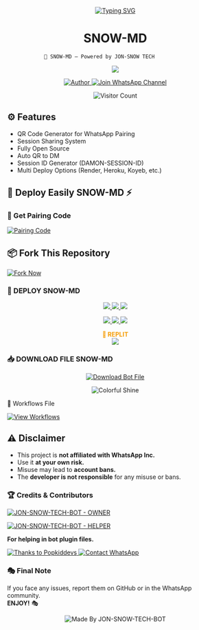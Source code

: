 <p align="center">
  <a href="https://git.io/typing-svg">
    <img src="https://readme-typing-svg.demolab.com?font=Black+Ops+One&size=100&pause=1000&color=FF0000&center=true&width=1000&height=200&lines=SNOW-MD" alt="Typing SVG" />
  </a>
</p>



<h1 align="center">SNOW-MD</h1>

                🚀 SNOW-MD – Powered by JON-SNOW TECH



<p align="center">
  <img src="https://files.catbox.moe/epsb9r.jpg="700"/>
</p>



<p align="center">
  <a href="https://github.com/JON-SNOW-TECH-BOT">
    <img title="Author" src="https://img.shields.io/badge/Author-JON-SNOW TECH%20-1208-ff004d?style=for-the-badge&logo=github&logoColor=white" />
  </a>
  <a href="https://whatsapp.com/channel/0029VbB2p44KWEKt0C6sx225">
    <img title="Join WhatsApp Channel" src="https://img.shields.io/badge/Join-WhatsApp%20Channel-25D366?style=for-the-badge&logo=whatsapp&logoColor=white" />
  </a>
</p>



<p align="center">
  <img src="https://profile-counter.glitch.me/𝙎𝙉𝙊𝙒_𝙈𝘿-V1/count.svg" alt="Visitor Count" />
</p>



## ⚙️ Features
- QR Code Generator for WhatsApp Pairing
- Session Sharing System
- Fully Open Source
- Auto QR to DM
- Session ID Generator (DAMON-SESSION-ID)
- Multi Deploy Options (Render, Heroku, Koyeb, etc.)



## 🚀 Deploy Easily SNOW-MD ⚡

### 🔗 Get Pairing Code
[![Pairing Code](https://img.shields.io/badge/Get%20Pairing%20Code-B700FB?style=for-the-badge&logo=codefactor&logoColor=white)](https://damon-md-session-by-hacker1208.onrender.com)


## 📦 Fork This Repository

[![Fork Now](https://img.shields.io/badge/Fork-SNOW-MD-26A69A?style=for-the-badge&logo=github&logoColor=white)](https://github.com/JON-SNOW-TECH-BOTx/SNOW-MD/fork)


### 🚀 DEPLOY SNOW-MD

<p align="center">
  <a href="https://replit.com/github/JON-SNOW-TECH-BOTx/SNOW-MD">
    <img src="https://img.shields.io/badge/Deploy%20To%20Replit-FFA500?style=for-the-badge&logo=replit&logoColor=white" />
  </a>
  <a href="https://railway.app/new/template?template=https://github.com/JON-SNOW-TECH-BOTx/SNOW-MD">
    <img src="https://img.shields.io/badge/Deploy%20To%20Railway-8B5CF6?style=for-the-badge&logo=railway&logoColor=white" />
  </a>
  <a href="https://render.com/">
    <img src="https://img.shields.io/badge/Deploy%20To%20Render-06B6D4?style=for-the-badge&logo=render&logoColor=white" />
  </a>
</p>

<p align="center">
  <a href="https://dashboard.heroku.com/new?template=https://github.com/JON-SNOW-TECH-BOTx/SNOW-MD/tree/main">
    <img src="https://img.shields.io/badge/Deploy-Heroku-FF004D?style=for-the-badge&logo=heroku&logoColor=white" />
  </a>
  <a href="https://host.talkdrove.com/share-bot/82">
    <img src="https://img.shields.io/badge/Deploy-TaikDrove-6971FF?style=for-the-badge&logo=google-cloud&logoColor=white" />
  </a>
  <a href="https://app.koyeb.com/services/deploy?type=git&repository=JON-SNOW-TECH-BOTx/SNOW-MD&ports=3000">
    <img src="https://img.shields.io/badge/Deploy-Koyeb-FF009D?style=for-the-badge&logo=koyeb&logoColor=white" />
  </a>
</p>


<p align="center">
  <b><span style="color:#F59E0B">🚀 REPLIT</span></b><br>
  <a href="https://replit.com/github/Pkdriller/NEXUS-XMD">
    <img src="https://img.shields.io/badge/Deploy%20To%20Replit-FFA500?style=for-the-badge&logo=replit&logoColor=white" />
  </a>
</p>



### 📥 DOWNLOAD FILE SNOW-MD

<p align="center">
  <a href="https://github.com/JON-SNOW-TECH-BOTx/SNOW-MD/archive/refs/heads/main.zip">
    <img src="https://img.shields.io/badge/Download%20Bot-file-FF009D?style=for-the-badge&logo=github&logoColor=white" alt="Download Bot File" />
  </a>
</p>

<p align="center">
  <img src="https://i.imgur.com/LyHic3i.gif" alt="Colorful Shine" />
</p>



🧠 Workflows File

[![View Workflows](https://img.shields.io/badge/View-Workflow%20Codes-FF0076?style=for-the-badge&logo=githubactions&logoColor=white)](https://whatsapp.com/channel/0029VaojbRDKrWR2a38S5O1k)


## ⚠️ Disclaimer

- This project is **not affiliated with WhatsApp Inc.**
- Use it **at your own risk.**
- Misuse may lead to **account bans.**
- The **developer is not responsible** for any misuse or bans.



### 🏆 Credits & Contributors

> <a href="https://github.com/JON-SNOW-TECH-BOT">
  <img alt="JON-SNOW-TECH-BOT - OWNER" src="https://img.shields.io/badge/OWNER-🎭JON-SNOW%20-TECH-BOT🎭-FF0000?style=for-the-badge&logo=github" />
</a>

> <a href="https://github.com/JON-SNOW-TECH-BOT">
  <img alt="JON-SNOW-TECH-BOT - HELPER" src="https://img.shields.io/badge/HELPER-🎭JON-SNOW%20-TECH-BOT🎭-00FFC6?style=for-the-badge&logo=github" />
</a>  
<p><b>For helping in bot plugin files.</b></p>

<a href="https://github.com/popkiddevs">
  <img alt="Thanks to Popkiddevs" src="https://img.shields.io/badge/Thanks_To-Popkiddevs-blueviolet?style=for-the-badge&logo=github" />
</a>




<a href="https://wa.me/50949100359?text=🎭%20HELLO%20JON-SNOW%20-TECH-BOT%20🎭">
  <img alt="Contact WhatsApp" src="https://img.shields.io/badge/DEV-🎭JON-SNOW%20-TECH%20BOT🎭-25D366?style=for-the-badge&logo=whatsapp&logoColor=white" />
</a>



### 🎭 Final Note

If you face any issues, report them on GitHub or in the WhatsApp community.  
**ENJOY!** 🎭


<p align="center"><img alt="Made By JON-SNOW-TECH-BOT" src="https://img.shields.io/badge/Made%20by-HACKER%20-1208-black?style=for-the-badge&logo=github" /></p>
